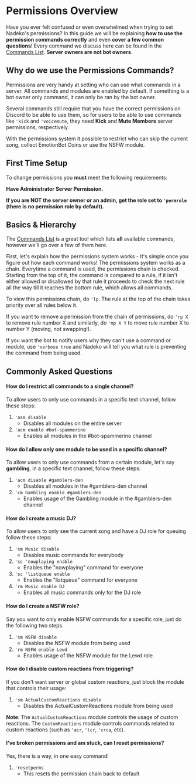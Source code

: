 # Permissions Overview

Have you ever felt confused or even overwhelmed when trying to set Nadeko's permissions? In this guide we will be explaining **how to use the permission commands correctly** and even **cover a few common questions**! Every command we discuss here can be found in the [Commands List].
**Server owners are not bot owners**.

## Why do we use the Permissions Commands?

Permissions are very handy at setting who can use what commands in a server. All commands and modules are enabled by default. If something is a bot owner only command, it can only be ran by the bot owner.

Several commands still require that you have the correct permissions on Discord to be able to use them, so for users to be able to use commands like `'kick` and `'voicemute`, they need **Kick** and **Mute Members** server permissions, respectively.

With the permissions system it possible to restrict who can skip the current song, collect EmotionBot Coins or use the NSFW module.

## First Time Setup

To change permissions you **must** meet the following requirements:

**Have Administrator Server Permission.**

**If you are NOT the server owner or an admin, get the role set to `'permrole` (there is no permission role by default).**

## Basics & Hierarchy

The [Commands List] is a great tool which lists **all** available commands, however we'll go over a few of them here.

First, let's explain how the permissions system works - It's simple once you figure out how each command works!
The permissions system works as a chain. Everytime a command is used, the permissions chain is checked. Starting from the top of it, the command is compared to a rule, if it isn't either allowed or disallowed by that rule it proceeds to check the next rule all the way till it reaches the bottom rule, which allows all commands.

To view this permissions chain, do `'lp`. The rule at the top of the chain takes priority over all rules below it.

If you want to remove a permission from the chain of permissions, do `'rp X` to remove rule number X and similarly, do `'mp X Y` to move rule number X to number Y (moving, not swapping!).

If you want the bot to notify users why they can't use a command or module, use `'verbose true` and Nadeko will tell you what rule is preventing the command from being used.

## Commonly Asked Questions

#### How do I restrict all commands to a single channel?

To allow users to only use commands in a specific text channel, follow these steps:

1. `'asm disable`
    - Disables all modules on the entire server
2. `'acm enable #bot-spammerino`
    - Enables all modules in the #bot-spammerino channel

#### How do I allow only one module to be used in a specific channel?

To allow users to only use commands from a certain module, let's say **gambling**, in a specific text channel, follow these steps:

1. `'acm disable #gamblers-den`
    - Disables all modules in the #gamblers-den channel
2. `'cm Gambling enable #gamblers-den`
    - Enables usage of the Gambling module in the #gamblers-den channel

#### How do I create a music DJ?

To allow users to only see the current song and have a DJ role for queuing follow these steps:

1. `'sm Music disable`
    - Disables music commands for everybody
2. `'sc 'nowplaying enable`
    - Enables the "nowplaying" command for everyone
3. `'sc 'listqueue enable`
    - Enables the "listqueue" command for everyone
4. `'rm Music enable DJ`
    - Enables all music commands only for the DJ role

#### How do I create a NSFW role?

Say you want to only enable NSFW commands for a specific role, just do the following two steps.

1. `'sm NSFW disable`
    - Disables the NSFW module from being used
2. `'rm NSFW enable Lewd`
    - Enables usage of the NSFW module for the Lewd role

#### How do I disable custom reactions from triggering?

If you don't want server or global custom reactions, just block the module that controls their usage:

1. `'sm ActualCustomReactions disable`
    - Disables the ActualCustomReactions module from being used

**Note**: The `ActualCustomReactions` module controls the usage of custom reactions. The `CustomReactions` module controls commands related to custom reactions (such as `'acr`, `'lcr`, `'crca`, etc).

#### I've broken permissions and am stuck, can I reset permissions?

Yes, there is a way, in one easy command!

1. `'resetperms`
    - This resets the permission chain back to default

[Commands List]: https://elliebotcommands.emotionchild.com
